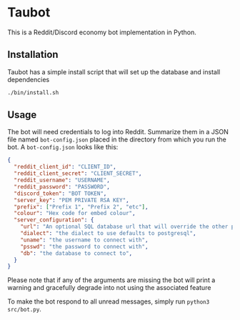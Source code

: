 # Taubot

This is a Reddit/Discord economy bot implementation in Python.

## Installation 

Taubot has a simple install script that will set up the database and install dependencies

```bash
./bin/install.sh
```

## Usage

The bot will need credentials to log into Reddit. Summarize them in a JSON file named `bot-config.json` placed in the directory from which you run the bot. A `bot-config.json` looks like this:

```json
{
  "reddit_client_id": "CLIENT_ID",
  "reddit_client_secret": "CLIENT_SECRET",
  "reddit_username": "USERNAME",
  "reddit_password": "PASSWORD",
  "discord_token": "BOT TOKEN",
  "server_key": "PEM PRIVATE RSA KEY",
  "prefix": ["Prefix 1", "Prefix 2", "etc"],
  "colour": "Hex code for embed colour",
  "server_configuration": {
    "url": "An optional SQL database url that will override the other parameters",
    "dialect": "the dialect to use defaults to postgresql",
    "uname": "the username to connect with",
    "psswd": "the password to connect with",
    "db": "the database to connect to",
  }
}
```
Please note that if any of the arguments are missing the bot will print a warning and gracefully degrade into not using the
associated feature

To make the bot respond to all unread messages, simply run `python3 src/bot.py`.
